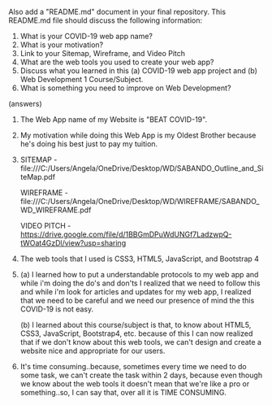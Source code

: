 Also add a "README.md" document in your final repository. This README.md file should discuss the following information:

1. What is your COVID-19 web app name?
2. What is your motivation?
3. Link to your Sitemap, Wireframe, and Video Pitch
4. What are the web tools you used to create your web app?
5. Discuss what you learned in this (a) COVID-19 web app project and (b) Web Development 1 Course/Subject.  
6. What is something you need to improve on Web Development?


(answers)

1. The Web App name of my Website is "BEAT COVID-19".

2. My motivation while doing this Web App is my Oldest Brother because he's doing his best just to pay my tuition.

3. SITEMAP - file:///C:/Users/Angela/OneDrive/Desktop/WD/SABANDO_Outline_and_SiteMap.pdf
   
   WIREFRAME - file:///C:/Users/Angela/OneDrive/Desktop/WD/WIREFRAME/SABANDO_WD_WIREFRAME.pdf
   
   VIDEO PITCH - https://drive.google.com/file/d/1BBGmDPuWdUNGf7LadzwpQ-tWOat4GzDl/view?usp=sharing

4. The web tools that I used is CSS3, HTML5, JavaScript, and Bootstrap 4

5. (a) I learned how to put a understandable protocols to my web app and while i'm doing the do's and don'ts I realized
       that we need to follow this and while i'm look for articles and updates for my web app, I realized that we need to be careful
       and we need our presence of mind the this COVID-19 is not easy.
       
   (b) I learned about this course/subject is that, to know about HTML5, CSS3, JavaScript, Bootstrap4, etc. because of this
       I can now realized that if we don't know about this web tools, we can't design and create a website nice and appropriate for our users.
       
6. It's time consuming..because, sometimes every time we need to do some task, we can't create the task within 2 days,
   because even though we know about the web tools it doesn't mean that we're like a pro or something..so, I can say that, over all
   it is TIME CONSUMING.
